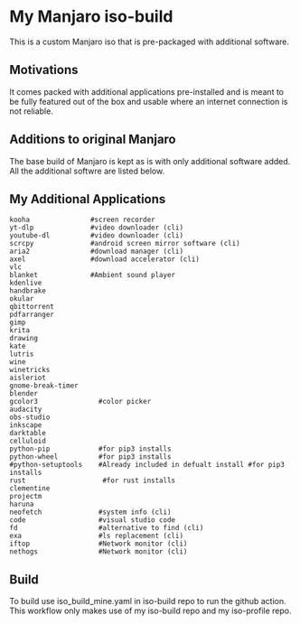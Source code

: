 # My Manjaro iso-build

This is a custom Manjaro iso that is pre-packaged with additional software.

## Motivations
 
It comes packed with additional applications pre-installed and is meant to be fully featured out of the box and usable where an internet connection is not reliable.

## Additions to original Manjaro

The base build of Manjaro is kept as is with only additional software added.
All the additional softwre are listed below.

## My Additional Applications

```
kooha               #screen recorder
yt-dlp              #video downloader (cli)
youtube-dl          #video downloader (cli)
scrcpy              #android screen mirror software (cli)
aria2               #download manager (cli)
axel                #download accelerator (cli)
vlc  
blanket             #Ambient sound player
kdenlive
handbrake
okular
qbittorrent
pdfarranger
gimp
krita
drawing
kate
lutris
wine
winetricks
aisleriot
gnome-break-timer
blender
gcolor3               #color picker
audacity
obs-studio
inkscape
darktable
celluloid
python-pip            #for pip3 installs
python-wheel          #for pip3 installs
#python-setuptools    #Already included in defualt install #for pip3 installs
rust                   #for rust installs
clementine
projectm
haruna
neofetch              #system info (cli)
code                  #visual studio code
fd                    #alternative to find (cli)
exa                   #ls replacement (cli)
iftop                 #Network monitor (cli)
nethogs               #Network monitor (cli)

```
## Build

To build use iso_build_mine.yaml in iso-build repo to run the github action. 
This workflow only makes use of my iso-build repo and my iso-profile repo. 
